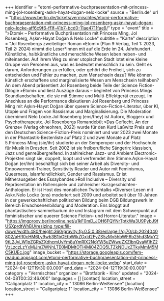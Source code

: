 +++
identifier = "etomi-performative-buchpraesentation-mit-princess-ming-jol-rosenberg-askn-hayat-dogan-nelo-locke"
source = "Berlin.de"
url = "https://www.berlin.de/tickets/vermischtes/etomi-performative-buchpraesentation-mit-princess-ming-jol-rosenberg-askn-hayat-dogan-nelo-locke-aff6c9f6-ff1f-41b7-bcd0-11ae4711fae9/"
type = "event"
title = "»Etomi« – Performative Buchpräsentation mit Princess Ming, Jol Rosenberg, Aşkın-Hayat Doğan & Nelo Locke"
subtitle = "Karte"
description = "Jol Rosenbergs zweiteiliger Roman »Etomi« (‎Plan 9 Verlag, Teil 1: 2023, Teil 2: 2024) nimmt die Leser*innen mit auf die Erde im 24. Jahrhundert. Künstliche, halbkünstliche und menschliche Wesen leben neben- und miteinander. Auf ihrem Weg zu einer utopischen Stadt lotet eine kleine Gruppe von Personen aus, was es bedeutet menschlich zu sein. Geht es darum, Anforderungen zu erfüllen, oder gehört die Freiheit, sich zu entscheiden und Fehler zu machen, zum Menschsein dazu? Wie können künstlich erschaffene und marginalisierte Wesen am Menschsein teilhaben?An dem Abend präsentiert Jol Rosenberg beide Teile der Science Fiction-Dilogie »Etomi« und liest Auszüge daraus – begleitet von Princess Mings Soundlandschaften, die sie mit Stimme und Multi-Effektgerät erzeugt. Im Anschluss an die Performance diskutieren Jol Rosenberg und Princess Ming mit Aşkın-Hayat Doğan über queere Science-Fiction-Literatur, über KI, Utopie und Fragen von Rassismus und Marginalisierung. Die Moderation übernimmt Nelo Locke.Jol Rosenberg (ens/they) ist Autorx, Bloggerx und Psychotherapeutx. Jol Rosenbergs Romandebüt »Das Geflecht. An der Grenze« (Verlag ohneohren, 2022) wurde für den Kurd Laßwitz Preis und den Deutschen Science-Fiction-Preis nominiert und war 2023 zwei Monate in der Phantastik-Bestenliste auf Platz 2 und zwei Monate auf Platz 5.Princess Ming (sie/ihr) studierte an der Semperoper und der Hochschule für Musik in Dresden. Seit 2002 ist sie freiberufliche Sängerin: klassisch, Jazz und genreübergreifend. In zahlreichen Jazz- und Ambient Electronic-Projekten singt sie, doppelt, loopt und verfremdet ihre Stimme.Aşkın-Hayat Doğan (er/ihn) beschäftigt sich bei seiner Arbeit als Diversity- und Empowerment-Trainer, Sensitivity Reader und Autor mit Feminismus, Queerness, Islamfeindlichkeit, Gender und Rassismus. Er ist Mitherausgeber des Essaybandes »Roll Inclusive – Diversity und Repräsentation im Rollenspiel« und zahlreicher Kurzgeschichten-Anthologien. Er ist Host des monatlichen Twitchtalks »Diverser Lesen mit Ask«.Nelo Locke (ens) moderiert seit 2009 und arbeitet seit über 10 Jahren in der gewerkschaftlichen politischen Bildung beim DGB Bildungswerk im Bereich Erwachsenenbildung und Moderation. Ens bloggt auf phantastisches-sammelsurium.de und Instagram mit dem Schwerpunkt auf feministischer und queerer Science Fiction- und Horror-Literatur."
image = "https://imgproxy.berlinonline.net/u1kF0mD_JOH6FQYNrTptkWa3U9PybJ9fUSXprdtWhBU/resizing_type:fill-down/width:480/height:360/gravity:fp:0.5:0.38/enlarge:1/q:70/cb:2024040802/aHR0cHM6Ly9wb3B1bGEtbWlkZGxld2FyZS5zMy5hbWF6b25hd3MuY29tL2JvLW1pZGRsZXdhcmUvYm8uYmRlX2NoYW5uZWwuZXZlbnQvaW1hZ2VzLzczLzYxMjJmZWNhLTE0MDMtOTI4Mi04ZDQ5LTZkNDUxZTkyMmM5MC5KUEc.jpg"
image_bucket = "https://storage.googleapis.com/fem-readup.appspot.com/etomi-performative-buchpraesentation-mit-princess-ming-jol-rosenberg-askn-hayat-dogan-nelo-locke.webp"
start_date = "2024-04-12T19:30:00.000"
end_date = "2024-04-12T19:30:00.000"
category = "Vermischtes"
organizer = "Brotfabrik - Kino"
updated = "2024-04-08T00:32:46.000"
languages = []
[contact]
location_street = "Caligariplatz 1"
location_city = " 13086 Berlin-Weißensee"
[location]
location_street = "Caligariplatz 1"
location_city = " 13086 Berlin-Weißensee"
+++